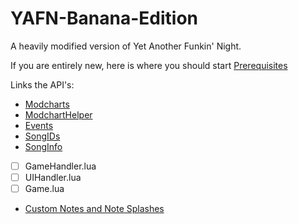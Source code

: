 # YAFN-Banana-Edition

A heavily modified version of Yet Another Funkin' Night.

If you are entirely new, here is where you should start
[Prerequisites](https://github.com/Piper0007/YAFN-Banana-Edition/wiki/Prerequisites)

Links the API's:
- [Modcharts](API/Modchart.md)
- [ModchartHelper](API/ModchartHelper.md)
- [Events](API/Events.md)
- [SongIDs](API/SongIDs.md)
- [SongInfo](API/SongInfo.md)
- [ ] GameHandler.lua
- [ ] UIHandler.lua
- [ ] Game.lua
- [Custom Notes and Note Splashes](https://github.com/Piper0007/YAFN-Banana-Edition/wiki/Adding-Custom-Notes-or-Splashes)
